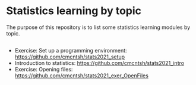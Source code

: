 # Statistics learning by topic

The purpose of this repository is to list some statistics learning modules by topic. 

##

* Exercise: Set up a programming environment: https://github.com/cmcntsh/stats2021_setup
* Introduction to statistics: https://github.com/cmcntsh/stats2021_intro
* Exercise: Opening files: https://github.com/cmcntsh/stats2021_exer_OpenFiles
